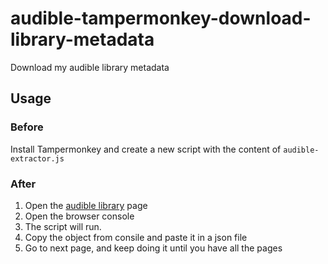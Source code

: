 # audible-tampermonkey-download-library-metadata
Download my audible library metadata

## Usage

### Before

Install Tampermonkey and create a new script with the content of `audible-extractor.js`

### After

1. Open the [audible library](https://www.audible.com/library/titles?pageSize=50) page
2. Open the browser console
3. The script will run.
4. Copy the object from consile and paste it in a json file
5. Go to next page, and keep doing it until you have all the pages

